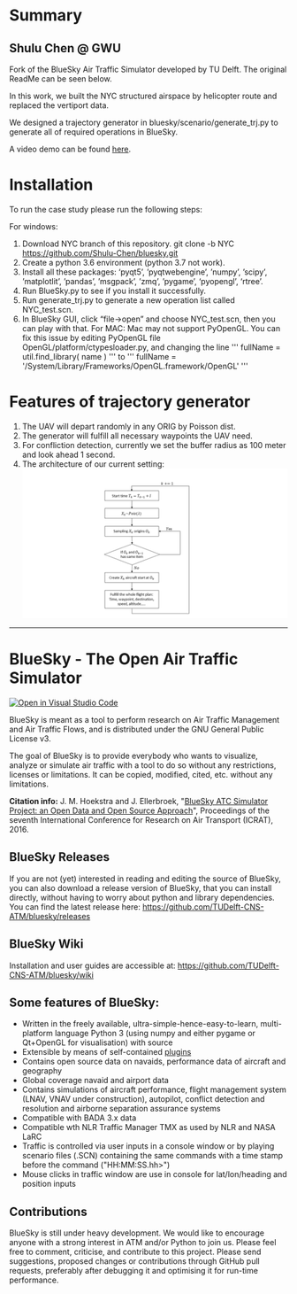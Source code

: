 # Summary
## Shulu Chen @ GWU

Fork of the BlueSky Air Traffic Simulator developed by TU Delft. The original ReadMe can be seen below.

In this work, we built the NYC structured airspace by helicopter route and replaced the vertiport data.

We designed a trajectory generator in bluesky/scenario/generate_trj.py to generate all of required operations in BlueSky.

A video demo can be found [here](https://youtu.be/vRyiNrF8ic4).

# Installation

To run the case study please run the following steps:

For windows:
1. Download NYC branch of this repository.
   git clone -b NYC https://github.com/Shulu-Chen/bluesky.git
2. Create a python 3.6 environment (python 3.7 not work).
3. Install all these packages: ‘pyqt5’, ’pyqtwebengine’, ’numpy’, ’scipy’, ’matplotlit’, ’pandas’, ’msgpack’, ’zmq’, ’pygame’, ‘pyopengl’, ‘rtree’.
4. Run BlueSky.py to see if you install it successfully.
5. Run generate_trj.py to generate a new operation list called NYC_test.scn.
6. In BlueSky GUI, click “file->open” and choose NYC_test.scn, then you can play with that.
For MAC:
Mac may not support PyOpenGL. You can fix this issue by editing PyOpenGL file OpenGL/platform/ctypesloader.py, and changing the line
'''
fullName = util.find_library( name )
'''
to
'''
fullName = '/System/Library/Frameworks/OpenGL.framework/OpenGL'
'''
# Features of trajectory generator

1. The UAV will depart randomly in any ORIG by Poisson dist.
2. The generator will fulfill all necessary waypoints the UAV need.
3. For confliction detection, currently we set the buffer radius as 100 meter and look ahead 1 second.
4. The architecture of our current setting:
![image](https://github.com/Shulu-Chen/bluesky/blob/NYC/ARC.png)

------------------------------------------------------------------------------------------------------------------------------



# BlueSky - The Open Air Traffic Simulator

[![Open in Visual Studio Code](https://open.vscode.dev/badges/open-in-vscode.svg)](https://open.vscode.dev/TUDelft-CNS-ATM/bluesky)

BlueSky is meant as a tool to perform research on Air Traffic Management and Air Traffic Flows, and is distributed under the GNU General Public License v3.

The goal of BlueSky is to provide everybody who wants to visualize, analyze or simulate air
traffic with a tool to do so without any restrictions, licenses or limitations. It can be copied,
modified, cited, etc. without any limitations.

**Citation info:** J. M. Hoekstra and J. Ellerbroek, "[BlueSky ATC Simulator Project: an Open Data and Open Source Approach](https://www.researchgate.net/publication/304490055_BlueSky_ATC_Simulator_Project_an_Open_Data_and_Open_Source_Approach)", Proceedings of the seventh International Conference for Research on Air Transport (ICRAT), 2016.

## BlueSky Releases
If you are not (yet) interested in reading and editing the source of BlueSky, you can also download a release version of BlueSky, that you can install directly, without having to worry about python and library dependencies. You can find the latest release here:
https://github.com/TUDelft-CNS-ATM/bluesky/releases

## BlueSky Wiki
Installation and user guides are accessible at:
https://github.com/TUDelft-CNS-ATM/bluesky/wiki

## Some features of BlueSky:
- Written in the freely available, ultra-simple-hence-easy-to-learn, multi-platform language
Python 3 (using numpy and either pygame or Qt+OpenGL for visualisation) with source
- Extensible by means of self-contained [plugins](https://github.com/TUDelft-CNS-ATM/bluesky/wiki/plugin)
- Contains open source data on navaids, performance data of aircraft and geography
- Global coverage navaid and airport data
- Contains simulations of aircraft performance, flight management system (LNAV, VNAV under construction),
autopilot, conflict detection and resolution and airborne separation assurance systems
- Compatible with BADA 3.x data
- Compatible wth NLR Traffic Manager TMX as used by NLR and NASA LaRC
- Traffic is controlled via user inputs in a console window or by playing scenario files (.SCN)
containing the same commands with a time stamp before the command ("HH:MM:SS.hh>")
- Mouse clicks in traffic window are use in console for lat/lon/heading and position inputs

## Contributions
BlueSky is still under heavy development. We would like to encourage anyone with a strong interest in
ATM and/or Python to join us. Please feel free to comment, criticise, and contribute to this project. Please send suggestions, proposed changes or contributions through GitHub pull requests, preferably after debugging it and optimising it for run-time performance.
